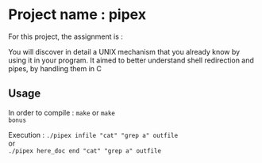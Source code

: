 # Project name : pipex

For this project, the assignment is : 

You will discover in detail a UNIX mechanism that you already know by using it in your program.
It aimed to better understand shell redirection and pipes, by handling them in C

## Usage

In order to compile :
<code>make</code> or <code>make bonus</code>

Execution :
<code>./pipex infile "cat" "grep a" outfile</code><br>
or<br>
<code>./pipex here_doc end "cat" "grep a" outfile</code>
